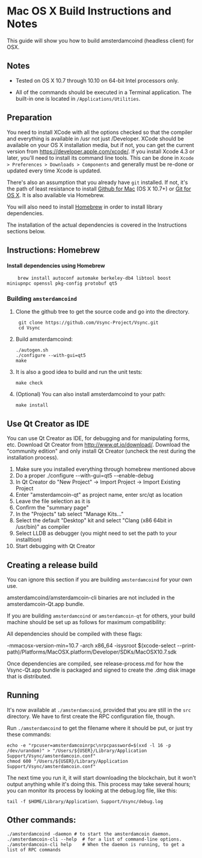 Mac OS X Build Instructions and Notes
====================================
This guide will show you how to build amsterdamcoind (headless client) for OSX.

Notes
-----

* Tested on OS X 10.7 through 10.10 on 64-bit Intel processors only.

* All of the commands should be executed in a Terminal application. The
built-in one is located in `/Applications/Utilities`.

Preparation
-----------

You need to install XCode with all the options checked so that the compiler
and everything is available in /usr not just /Developer. XCode should be
available on your OS X installation media, but if not, you can get the
current version from https://developer.apple.com/xcode/. If you install
Xcode 4.3 or later, you'll need to install its command line tools. This can
be done in `Xcode > Preferences > Downloads > Components` and generally must
be re-done or updated every time Xcode is updated.

There's also an assumption that you already have `git` installed. If
not, it's the path of least resistance to install [Github for Mac](https://mac.github.com/)
(OS X 10.7+) or
[Git for OS X](https://code.google.com/p/git-osx-installer/). It is also
available via Homebrew.

You will also need to install [Homebrew](http://brew.sh) in order to install library
dependencies.

The installation of the actual dependencies is covered in the Instructions
sections below.

Instructions: Homebrew
----------------------

#### Install dependencies using Homebrew

        brew install autoconf automake berkeley-db4 libtool boost miniupnpc openssl pkg-config protobuf qt5

### Building `amsterdamcoind`

1. Clone the github tree to get the source code and go into the directory.

        git clone https://github.com/Vsync-Project/Vsync.git
        cd Vsync

2.  Build amsterdamcoind:

        ./autogen.sh
        ./configure --with-gui=qt5
        make

3.  It is also a good idea to build and run the unit tests:

        make check

4.  (Optional) You can also install amsterdamcoind to your path:

        make install

Use Qt Creator as IDE
------------------------
You can use Qt Creator as IDE, for debugging and for manipulating forms, etc.
Download Qt Creator from http://www.qt.io/download/. Download the "community edition" and only install Qt Creator (uncheck the rest during the installation process).

1. Make sure you installed everything through homebrew mentioned above
2. Do a proper ./configure --with-gui=qt5 --enable-debug
3. In Qt Creator do "New Project" -> Import Project -> Import Existing Project
4. Enter "amsterdamcoin-qt" as project name, enter src/qt as location
5. Leave the file selection as it is
6. Confirm the "summary page"
7. In the "Projects" tab select "Manage Kits..."
8. Select the default "Desktop" kit and select "Clang (x86 64bit in /usr/bin)" as compiler
9. Select LLDB as debugger (you might need to set the path to your installtion)
10. Start debugging with Qt Creator

Creating a release build
------------------------
You can ignore this section if you are building `amsterdamcoind` for your own use.

amsterdamcoind/amsterdamcoin-cli binaries are not included in the amsterdamcoin-Qt.app bundle.

If you are building `amsterdamcoind` or `amsterdamcoin-qt` for others, your build machine should be set up
as follows for maximum compatibility:

All dependencies should be compiled with these flags:

 -mmacosx-version-min=10.7
 -arch x86_64
 -isysroot $(xcode-select --print-path)/Platforms/MacOSX.platform/Developer/SDKs/MacOSX10.7.sdk

Once dependencies are compiled, see release-process.md for how the Vsync-Qt.app
bundle is packaged and signed to create the .dmg disk image that is distributed.

Running
-------

It's now available at `./amsterdamcoind`, provided that you are still in the `src`
directory. We have to first create the RPC configuration file, though.

Run `./amsterdamcoind` to get the filename where it should be put, or just try these
commands:

    echo -e "rpcuser=amsterdamcoinrpc\nrpcpassword=$(xxd -l 16 -p /dev/urandom)" > "/Users/${USER}/Library/Application Support/Vsync/amsterdamcoin.conf"
    chmod 600 "/Users/${USER}/Library/Application Support/Vsync/amsterdamcoin.conf"

The next time you run it, it will start downloading the blockchain, but it won't
output anything while it's doing this. This process may take several hours;
you can monitor its process by looking at the debug.log file, like this:

    tail -f $HOME/Library/Application\ Support/Vsync/debug.log

Other commands:
-------

    ./amsterdamcoind -daemon # to start the amsterdamcoin daemon.
    ./amsterdamcoin-cli --help  # for a list of command-line options.
    ./amsterdamcoin-cli help    # When the daemon is running, to get a list of RPC commands
